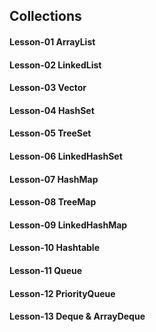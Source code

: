 ## Collections

#### Lesson-01 ArrayList

#### Lesson-02 LinkedList

#### Lesson-03 Vector

#### Lesson-04 HashSet

#### Lesson-05 TreeSet

#### Lesson-06 LinkedHashSet

#### Lesson-07 HashMap

#### Lesson-08 TreeMap

#### Lesson-09 LinkedHashMap

#### Lesson-10 Hashtable

#### Lesson-11 Queue

#### Lesson-12 PriorityQueue

#### Lesson-13 Deque & ArrayDeque
